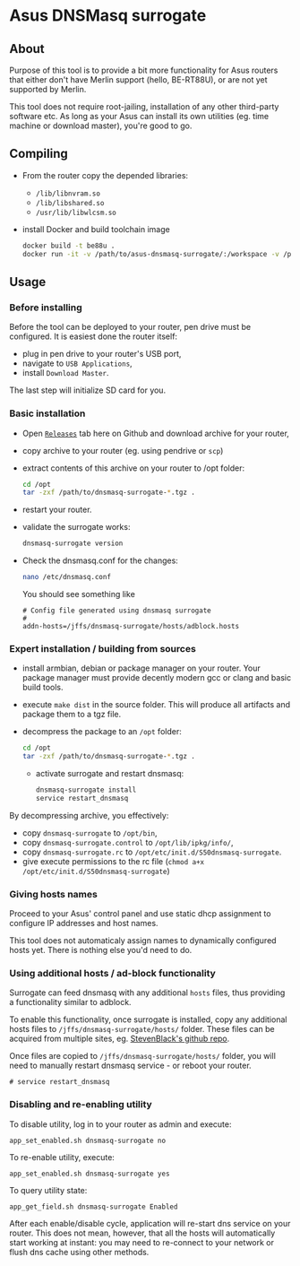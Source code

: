 # Asus DNSMasq surrogate

## About

Purpose of this tool is to provide a bit more functionality for Asus routers
that either don't have Merlin support (hello, BE-RT88U), or are not yet supported
by Merlin.

This tool does not require root-jailing, installation of any other third-party
software etc. As long as your Asus can install its own utilities (eg. time
machine or download master), you're good to go.

## Compiling

- From the router copy the depended libraries:
  - `/lib/libnvram.so`
  - `/lib/libshared.so`
  - `/usr/lib/libwlcsm.so`
- install Docker and build toolchain image

  ```bash
  docker build -t be88u .
  docker run -it -v /path/to/asus-dnsmasq-surrogate/:/workspace -v /path/to/asus-libs/:/workspace/libs be88u
  ```

## Usage

### Before installing

Before the tool can be deployed to your router, pen drive must be configured.
It is easiest done the router itself:

- plug in pen drive to your router's USB port,
- navigate to `USB Applications`,
- install `Download Master`.

The last step will initialize SD card for you.

### Basic installation

- Open
  [`Releases`](https://github.com/DanielLavrushin/asus-dnsmasq-surrogate/releases)
  tab here on Github and download archive for your router,
- copy archive to your router (eg. using pendrive or `scp`)
- extract contents of this archive on your router to /opt folder:

  ```bash
  cd /opt
  tar -zxf /path/to/dnsmasq-surrogate-*.tgz .
  ```

- restart your router.

- validate the surrogate works:
  ```bash
  dnsmasq-surrogate version
  ```
- Check the dnsmasq.conf for the changes:
  ```bash
  nano /etc/dnsmasq.conf
  ```
  You should see something like
  ```
  # Config file generated using dnsmasq surrogate
  #
  addn-hosts=/jffs/dnsmasq-surrogate/hosts/adblock.hosts
  ```

### Expert installation / building from sources

- install armbian, debian or package manager on your router. Your package
  manager must provide decently modern gcc or clang and basic build tools.
- execute `make dist` in the source folder. This will produce all artifacts
  and package them to a tgz file.
- decompress the package to an `/opt` folder:

  ```bash
  cd /opt
  tar -zxf /path/to/dnsmasq-surrogate-*.tgz .
  ```

  - activate surrogate and restart dnsmasq:

    ```bash
    dnsmasq-surrogate install
    service restart_dnsmasq
    ```

By decompressing archive, you effectively:

- copy `dnsmasq-surrogate` to `/opt/bin`,
- copy `dnsmasq-surrogate.control` to `/opt/lib/ipkg/info/`,
- copy `dnsmasq-surrogate.rc` to `/opt/etc/init.d/S50dnsmasq-surrogate`.
- give execute permissions to the rc file
  (`chmod a+x /opt/etc/init.d/S50dnsmasq-surrogate`)

### Giving hosts names

Proceed to your Asus' control panel and use static dhcp assignment to configure
IP addresses and host names.

This tool does not automaticaly assign names to dynamically configured hosts
yet. There is nothing else you'd need to do.

### Using additional hosts / ad-block functionality

Surrogate can feed dnsmasq with any additional `hosts` files, thus providing a
functionality similar to adblock.

To enable this functionality, once surrogate is installed, copy any additional
hosts files to `/jffs/dnsmasq-surrogate/hosts/` folder. These files can be
acquired from multiple sites, eg. [StevenBlack's github
repo](https://github.com/StevenBlack/hosts).

Once files are copied to `/jffs/dnsmasq-surrogate/hosts/` folder, you will need
to manually restart dnsmasq service - or reboot your router.

```
# service restart_dnsmasq
```

### Disabling and re-enabling utility

To disable utility, log in to your router as admin and execute:

```
app_set_enabled.sh dnsmasq-surrogate no
```

To re-enable utility, execute:

```
app_set_enabled.sh dnsmasq-surrogate yes
```

To query utility state:

```
app_get_field.sh dnsmasq-surrogate Enabled
```

After each enable/disable cycle, application will re-start dns service on your
router. This does not mean, however, that all the hosts will automatically start
working at instant: you may need to re-connect to your network or flush dns
cache using other methods.
